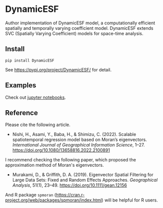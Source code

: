 # DynamicESF

Author implementation of DynamicESF model, a computationally efficient spatially and temporally varying coefficient model.
DynamicESF extends SVC (Spatially Varying Coefficient) models for space-time analysis.

## Install

```
pip install DynamicESF
```

See https://pypi.org/project/DynamicESF/ for detail.

## Examples

Check out [jupyter notebooks](https://github.com/hayato-n/DynamicESF/blob/main/examples).

## Reference

Please cite the following article.

- Nishi, H., Asami, Y., Baba, H., & Shimizu, C. (2022). Scalable spatiotemporal regression model based on Moran’s eigenvectors. *International Journal of Geographical Information Science*, 1–27. https://doi.org/10.1080/13658816.2022.2100891

I recommend checking the following paper, which proposed the approximation method of Moran's eigenvectors.

- Murakami, D., & Griffith, D. A. (2019). Eigenvector Spatial Filtering for Large Data Sets: Fixed and Random Effects Approaches. *Geographical Analysis*, 51(1), 23–49. https://doi.org/10.1111/gean.12156

And R package `spmoran` (https://cran.r-project.org/web/packages/spmoran/index.html) will be helpful for R users.
